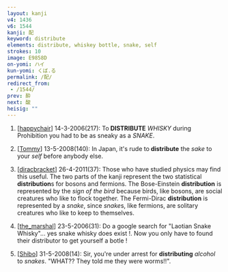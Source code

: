 ```yaml
---
layout: kanji
v4: 1436
v6: 1544
kanji: 配
keyword: distribute
elements: distribute, whiskey bottle, snake, self
strokes: 10
image: E9858D
on-yomi: ハイ
kun-yomi: くば.る
permalink: /配/
redirect_from:
 - /1544/
prev: 酔
next: 酸
heisig: ""
---
```


1) [<a href="http://kanji.koohii.com/profile/happychair">happychair</a>] 14-3-2006(217): To<strong> DISTRIBUTE</strong> <em>WHISKY</em> during Prohibition you had to be as sneaky as a <em>SNAKE</em>.

2) [<a href="http://kanji.koohii.com/profile/Tommy">Tommy</a>] 13-5-2008(140): In Japan, it&#039;s rude to<strong> distribute</strong> the <em>sake</em> to your <em>self</em> before anybody else.

3) [<a href="http://kanji.koohii.com/profile/diracbracket">diracbracket</a>] 26-4-2011(37): Those who have studied physics may find this useful. The two parts of the kanji represent the two statistical <strong>distribution</strong>s for bosons and fermions. The Bose-Einstein <strong>distribution</strong> is represented by the <em>sign of the bird</em> because birds, like bosons, are social creatures who like to flock together. The Fermi-Dirac <strong>distribution</strong> is represented by a <em>snake</em>, since <em>snake</em>s, like fermions, are solitary creatures who like to keep to themselves.

4) [<a href="http://kanji.koohii.com/profile/the_marshal">the_marshal</a>] 23-5-2006(31): Do a google search for &quot;Laotian Snake Whisky&quot;... yes snake whisky does exist !. Now you only have to found their distributor to get yourself a botle !

5) [<a href="http://kanji.koohii.com/profile/Shibo">Shibo</a>] 31-5-2008(14): Sir, you&#039;re under arrest for <strong>distributing</strong> <em>alcohol</em> to <em>snakes</em>. &quot;WHAT?? They told me they were worms!!&quot;.

